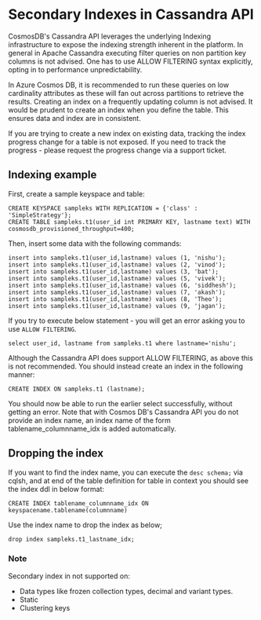 # Secondary Indexes in Cassandra API

CosmosDB's Cassandra API leverages the underlying Indexing infrastructure to expose the indexing strength inherent in the platform. In general in Apache Cassandra executing filter queries on non partition key columns is not advised. One has to use ALLOW FILTERING syntax explicitly, opting in to performance unpredictability. 

In Azure Cosmos DB, it is recommended to run these queries on low cardinality attributes as these will fan out across partitions to retrieve the results. Creating an index on a frequently updating column is not advised. It would be prudent to create an index when you define the table. This ensures data and index are in consistent. 

If you are trying to create a new index on existing data, tracking the index progress change for a table is not exposed. If you need to track the progress - please request the progress change via a support ticket.

## Indexing example

First, create a sample keyspace and table:

```
CREATE KEYSPACE sampleks WITH REPLICATION = {'class' : 'SimpleStrategy'};
CREATE TABLE sampleks.t1(user_id int PRIMARY KEY, lastname text) WITH cosmosdb_provisioned_throughput=400;
``` 

Then, insert some data with the following commands:

```
insert into sampleks.t1(user_id,lastname) values (1, 'nishu');
insert into sampleks.t1(user_id,lastname) values (2, 'vinod');
insert into sampleks.t1(user_id,lastname) values (3, 'bat');
insert into sampleks.t1(user_id,lastname) values (5, 'vivek');
insert into sampleks.t1(user_id,lastname) values (6, 'siddhesh');
insert into sampleks.t1(user_id,lastname) values (7, 'akash');
insert into sampleks.t1(user_id,lastname) values (8, 'Theo');
insert into sampleks.t1(user_id,lastname) values (9, 'jagan');
```

If you try to execute below statement - you will get an error asking you to use `ALLOW FILTERING`. 

```
select user_id, lastname from sampleks.t1 where lastname='nishu';
``` 

Although the Cassandra API does support ALLOW FILTERING, as above this is not recommended. You should instead create an index in the following manner:

```
CREATE INDEX ON sampleks.t1 (lastname);
```
You should now be able to run the earlier select successfully, without getting an error. Note that with Cosmos DB's Cassandra API you do not provide an index name, an index name of the form tablename_columnname_idx is added automatically. 

## Dropping the index 
If you want to find the index name, you can execute the `desc schema;` via cqlsh, and at end of the table definition for table in context you should see the index ddl in below format:

```
CREATE INDEX tablename_columnname_idx ON keyspacename.tablename(columnname)
```

Use the index name to drop the index as below;

```
drop index sampleks.t1_lastname_idx;
```

### Note 
Secondary index in not supported on:
 - Data types like frozen collection types, decimal and variant types.
 - Static 
 - Clustering keys

